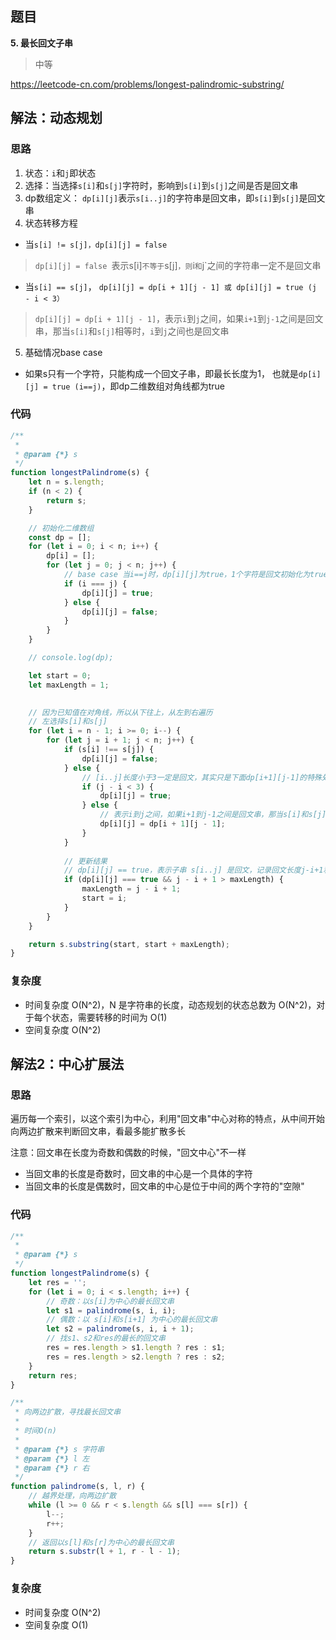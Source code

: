 ## 题目
**5. 最长回文子串**
>中等

https://leetcode-cn.com/problems/longest-palindromic-substring/

## 解法：动态规划
### 思路
1. 状态：`i`和`j`即状态
2. 选择：当选择`s[i]`和`s[j]`字符时，影响到`s[i]`到`s[j]`之间是否是回文串
3. dp数组定义：
`dp[i][j]`表示`s[i..j]`的字符串是回文串，即`s[i]`到`s[j]`是回文串
4. 状态转移方程
* 当`s[i] != s[j]，dp[i][j] = false `
>`dp[i][j] = false `表示s[i]`不等于`s[j]`，则`i`和`j`之间的字符串一定不是回文串

* 当`s[i] == s[j]`， `dp[i][j] = dp[i + 1][j - 1] 或 dp[i][j] = true (j - i < 3）`

>`dp[i][j] = dp[i + 1][j - 1]`，表示`i`到`j`之间，如果`i+1`到`j-1`之间是回文串，那当`s[i]`和`s[j]`相等时，`i`到`j`之间也是回文串


5. 基础情况base case
* 如果s只有一个字符，只能构成一个回文子串，即最长长度为1，
也就是`dp[i][j] = true (i==j)`，即dp二维数组对角线都为true


### 代码
```javascript
/**
 * 
 * @param {*} s 
 */
function longestPalindrome(s) {
    let n = s.length;
    if (n < 2) {
        return s;
    }

    // 初始化二维数组
    const dp = [];
    for (let i = 0; i < n; i++) {
        dp[i] = [];
        for (let j = 0; j < n; j++) {
            // base case 当i==j时，dp[i][j]为true，1个字符是回文初始化为true，其他元素都初始化为false
            if (i === j) {
                dp[i][j] = true;
            } else {
                dp[i][j] = false;
            }
        }
    }

    // console.log(dp);

    let start = 0;
    let maxLength = 1;

    
    // 因为已知值在对角线，所以从下往上，从左到右遍历
    // 左选择s[i]和s[j]
    for (let i = n - 1; i >= 0; i--) {
        for (let j = i + 1; j < n; j++) {
            if (s[i] !== s[j]) {
                dp[i][j] = false;
            } else {
                // [i..j]长度小于3一定是回文，其实只是下面dp[i+1][j-1]的特殊处理
                if (j - i < 3) {
                    dp[i][j] = true;
                } else {
                    // 表示i到j之间，如果i+1到j-1之间是回文串，那当s[i]和s[j]相等时，i到j之间也是回文串    
                    dp[i][j] = dp[i + 1][j - 1];
                }
            }
            
            // 更新结果
            // dp[i][j] == true，表示子串 s[i..j] 是回文，记录回文长度j-i+1和起始位置
            if (dp[i][j] === true && j - i + 1 > maxLength) {
                maxLength = j - i + 1;
                start = i;
            }
        }
    }

    return s.substring(start, start + maxLength);
}
```


### 复杂度
* 时间复杂度 O(N^2)，N 是字符串的长度，动态规划的状态总数为 O(N^2)，对于每个状态，需要转移的时间为 O(1)
* 空间复杂度 O(N^2)

## 解法2：中心扩展法

### 思路
遍历每一个索引，以这个索引为中心，利用"回文串"中心对称的特点，从中间开始向两边扩散来判断回文串，看最多能扩散多长

注意：回文串在长度为奇数和偶数的时候，"回文中心"不一样
* 当回文串的长度是奇数时，回文串的中心是一个具体的字符
* 当回文串的长度是偶数时，回文串的中心是位于中间的两个字符的"空隙"

### 代码
```javascript
/**
 *
 * @param {*} s 
 */
function longestPalindrome(s) {
    let res = '';
    for (let i = 0; i < s.length; i++) {
        // 奇数：以s[i]为中心的最长回文串
        let s1 = palindrome(s, i, i);
        // 偶数：以 s[i]和s[i+1] 为中心的最长回文串
        let s2 = palindrome(s, i, i + 1);
        // 找s1、s2和res的最长的回文串
        res = res.length > s1.length ? res : s1;
        res = res.length > s2.length ? res : s2;
    }
    return res;
}

/**
 * 向两边扩散，寻找最长回文串
 * 
 * 时间O(n)
 *
 * @param {*} s 字符串
 * @param {*} l 左
 * @param {*} r 右
 */
function palindrome(s, l, r) {
    // 越界处理，向两边扩散
    while (l >= 0 && r < s.length && s[l] === s[r]) {
        l--;
        r++;
    }
    // 返回以s[l]和s[r]为中心的最长回文串
    return s.substr(l + 1, r - l - 1);
}
```

### 复杂度
* 时间复杂度 O(N^2)
* 空间复杂度 O(1)